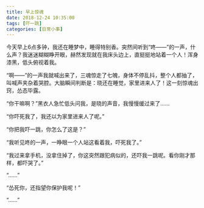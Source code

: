 ```yaml
---
title: 早上惊魂
date: 2018-12-24 10:35:00
tags: [吓一跳]
categories: [日常小事]
---
```


今天早上6点多钟，我还在睡梦中，睡得特别香。突然间听到“咚——”的一声，什么声？我迷迷糊糊睁开眼，赫然发现就在我床头边上，直挺挺地站着一个人！浑身漆黑，低头俯视着我。

<!--more-->

“啊——”的一声我就喊出来了，三魂惊走了七魄，身体不停乱抖，整个人都抽了，叫喊声夹杂着哭腔。大脑瞬间判断是：晓还在睡觉，家里进来人了！这一刻惊魂出窍，怂态毕露。

“你干嘛啊？”黑衣人急忙低头问我，是晓的声音，我慢慢缓过来了……

“你吓死我了，我还以为家里进来人了呢。”

“你把我吓一跳，你怎么了这是？”

“我听见咚的一声，一睁眼一个人站这看着我，吓死我了。”

“我过来拿手机，没拿住掉了，你这突然跟犯病似的，还吓我一跳呢。看你刚才那样，都吓哭了。”

“……”

“怂死你，还指望你保护我呢！”

“……”


